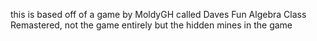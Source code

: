 this is based off of a game by MoldyGH called Daves Fun Algebra Class Remastered, not the game entirely but the hidden mines in the game
